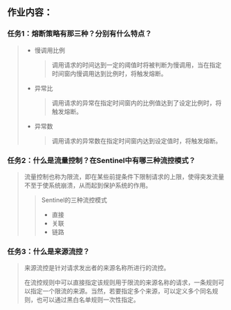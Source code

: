 ## 作业内容：

### 任务1：熔断策略有那三种？分别有什么特点？

> - 慢调用比例
>
>   > 调用请求的时间达到一定的阈值时将被判断为慢调用，当在指定时间窗内慢调用达到比例时，将触发熔断。
>
> - 异常比
>
>   > 调用请求的异常在指定时间窗内的比例值达到了设定比例时，将触发熔断。
>
> - 异常数
>
>   > 调用请求的异常数在指定时间窗内达到设定值时，将触发熔断。

### 任务2：什么是流量控制？在Sentinel中有哪三种流控模式？

> 流量控制也称为限流，即在某些前提条件下限制请求的上限，使得突发流量不至于使系统崩溃，从而起到保护系统的作用。
>
> > Sentinel的三种流控模式
> >
> > - 直接
> > - 关联
> > - 链路

### 任务3：什么是来源流控？

> 来源流控是针对请求发出者的来源名称所进行的流控。
>
> 在流控规则中可以直接指定该规则用于限流的来源名称的请求，一条规则可以指定一个限流的来源。当然，若要指定多个来源，可以定义多个同名规则，也可以通过黑白名单规则一次性指定。

